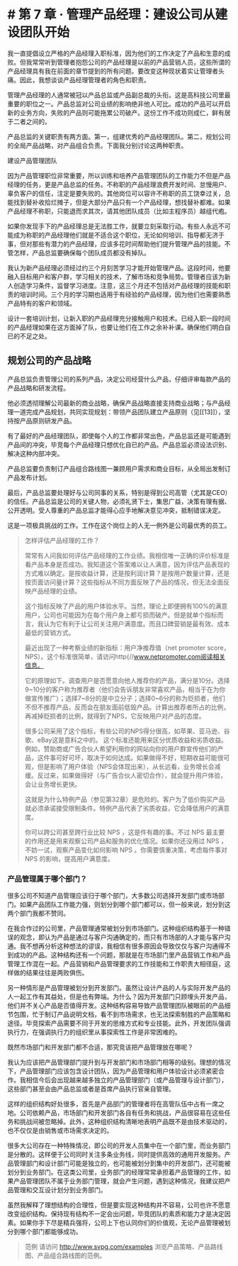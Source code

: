 # # 第 7 章 · 管理产品经理：建设公司从建设团队开始 

我一直提倡设立严格的产品经理入职标准，因为他们的工作决定了产品和生意的成败。但我常常听到管理者抱怨公司的产品经理是以前的产品营销人员，这些所谓的产品经理具有我在前面的章节提到的所有问题。要改变这种现状着实让管理者头痛。因此，我想谈谈产品经理管理者的角色和职责。

管理产品经理的人通常被冠以产品总监或产品副总裁的头衔。这是高科技公司里最重要的职位之一。产品总监对公司业绩的影响绝非他人可比。成功的产品可以开启新的业务方向，失败的产品则可能拖累公司破产。这份工作不成功则成仁，鲜有居于二者之间的。

产品总监的关键职责有两方面。第一，组建优秀的产品经理团队。第二，规划公司的全局产品战略，对产品组合负责。下面我分别讨论这两种职责。

建设产品管理团队

因为产品管理职位非常重要，所以训练和培养产品管理团队的工作能力不但是产品经理的任务，更是产品总监的任务。不称职的产品经理浪费开发时间、怠慢用户、辜负客户的信任，注定是要失败的。其他岗位可以容许不称职的员工饶幸过关，总能找到替补收拾烂摊子，但是大部分产品只有一个产品经理，想找替补都难。如果产品经理不称职，只能退而求其次，请其他团队成员（比如主程序员）越组代疱。

如果你发现手下的产品经理总是无法胜工作，就要立刻采取行动。有些人永远不可能成为称职的产品经理他们就是不适合这个职位，无论如何培训、指导都无济于事，但对那些有潜力的产品经理，应该多花时间帮助他们提升管理产品的技能。不管怎样，产品总监要确保每个团队成员都没有掉队。

我认为新产品经理必须经过约三个月刻苦学习才能开始管理产品。这段时间，他要融入目标用户和客户群，学习相关的技术，了解市场和竞争局势。管理者应该为新人创造学习条件，监督学习进度。注意，这三个月还不包括对产品经理的技能和职责的培训时间。三个月的学习期也适用于有经验的产品经理，因为他们也需要熟悉产品特有的客户和领域。

设计一套培训计划，让新入职的产品经理充分接触用户和技术。已经入职一段时间的产品经理如果在这方面掉了队，也要让他们在工作之余补补课。确保他们明白自已的不足之处。






## 规划公司的产品战略

产品总监负责管理公司的系列产品，决定公司经营什么产品，仔细评审每款产品的产品战略和研发流程。

他必须透彻理解公司最新的商业战略，确保产品战略直接支持商业战略；与产品经理一道完成产品规划，共同实现规划：带领产品团队建立产品原则（见[[13]]），坚持按产品原则研发产品。

有了最好的产品经理团队，即使每个人的工作都非常出色，产品总监还是可能遇到产品间的冲突，毕竞每个产品经理只想优化自已的产品。产品总监必须设法识别、解决这种内部冲突。

产品总监要负责制订产品组合路线图一兼顾用户需求和商业目标，从全局出发制订产品发布计划。

最后，产品总监要处理好与公司同事的关系，特别是得到公司高管（尤其是CEO）的信任。产品总监是公司的关键人物，必须礼贤下士，集思广益，决策有理有据、公开透明。受人尊重的产品总监才能得心应手地解决意见冲突，抵制错误决定。

这是一项极具挑战的工作。工作在这个岗位上的人无一例外是公司最优秀的员工。





>怎样评估产品经理的工作？
>
>常常有人问我如何评估产品经理的工作业绩。我相信唯一正确的评价标准是看产品本身是否成功。我知道这个答案难以让人满意，因为评估产品表现的方式难以确定。是按收益计算，还是按利润计算？是按用户数量计算，还是按页面访问量计算？这些指标从不同方面反映了产品的情况，但无法全面反映产品经理的业绩。
>
>这个指标反映了产品的用户体验水平。当然，理论上即便拥有100%的满意用户，公司也可能因为在每个用户身上都亏损而破产。但是就单个指标而言，我认为它有利于让公司关注用户满意度。而且口碑营销是最有效、成本最低的营销方式。
>
>最近出现了一种考察业绩的新指标：用户净推荐值（net promoter score，NPS）。这个标准很简单，请访问http{//www.netpromoter.com阅读相关信息。
>
>它的原理如下。调查用户是否愿意向他人推荐你的产品，满分是10分。选择9~10分的客户称为推荐者（他们会告诉朋友非常喜欢产品，相当于在为你做宣传推广）；选择7~8分的是中立分子；选择0~6分的称为贬损者，他们不但不推荐产品，反而会在朋友面前低毁产品。计算出推荐者所占的比例，再减掉贬损者的比例，就得到了NPS，它反映用户对产品的态度。
>
>很多公司采用了这个指标，有些公司的NPS得分很高，如苹果、亚马逊、谷歌、eBay这是意料之中的。
>这个标准还能用来区分优质收益和劣质收益。例如，赞助商或广告合伙人希望利用你的网站向你的用户群宣传他们的产品，这件事可好可坏，取决于如何达成。如果做得不好，短期收益可能很可观，但是影响了用户体验（NPS会体现出来），从长远看，业务增长会减缓。反过来，如果做得好（与广告合伙人密切合作），就会提升用户体验，会让业务增长更快。
>
>这就是为什么特例产品（参见第32章）是危险的。客户为了低价购买产品就必须承诺接受限制条件。特例产品代表了劣质收益，它会降低用户的满意度。
>
>你可以跨公司甚至跨行业比较 NPS ，这是件有趣的事。不过 NPS 最主要的作用还是用来观察公司产品和服务的优化情况。如果你还没用过 NPS ，不妨一试，观察产品变化如何影响 NPS 。你需要慎重决策，考虑每件事对 NPS 的影响，提高用户满意度。

### 产品管理属于哪个部门？

很多公司不知道产品管理应该归于哪个部门，大多数公司选择开发部门或市场部门。如果产品团队工作能力强，则划分到哪个部门都可以，但一般来说，划分到这两个部门我都不赞同。

在我合作过的公司里，产品管理通常被划分到市场部门。这种组织结构基于一种错误的观念，即认为产品是通过与客户沟通确定的，而只有市场部的人才能与客户沟通。我不想再分析这种想法的谬误，我相信有很多原因会导致仅仅与客户沟通得不到成功的产品。这种结构还有一个问题，那就是在市场部门里产品营销工作和产品管理工作混在一起。产品营销和产品管理要求的工作技能和工作职责大相径庭，这样做的结果往往是两败俱伤。

另一种情形是产品管理被划分到开发部门。虽然让设计产品的人与实际开发产品的人一起工作有其益处，但是也有弊端。为什么？因为开发部门只顾埋头开发产品，他们并不关心产品是否值得开发。这种结构容易导致产品管理团队被眼前的产品细节包围，忙于制订产品说明文档，看不到市场需求，也无法探索制胜的产品策略和途径。毕竞探索产品需要不同于开发的思维方式和专业技能。此外，开发团队强调执行力，在强调执行力的组织里从事探索性工作是非常困难的。

既然市场部门和开发部门都不合适，那究竞该把产品管理放在哪呢？

我认为应该把产品管理部门提升到与开发部门和市场部门相等的级别。理想的情况下，产品管理部门应该包含设计团队，因为产品管理和用户体验设计必须紧密合作。我相信今后会出现越来越多独立的产品管理部门（或产品管理与设计部门），这些部门甚至会由产品总监或者是首席产品执行官亲自管理。

这样的组织结构好处很多，首先是产品部门的管理者将在高管队伍中占有一席之地。公司依赖产品，市场部门和开发部门各自有任务和挑战，产品很容易在这些任务和挑战间被忽略掉。此外，这种组织结构清晰地表明产品既不是由技术驱动的，也不仅仅是由销售或市场需求决定的。

很多大公司存在一种特殊情况，即公司的开发人员集中在一个部门里，而业务部门是分散的。这样便于公司同时关注多条业务线，同时提供高效的通用开发服务。产品管理部门和设计部门可能是独立的，也可能被划分到集中的开发部门，还可能被划分到业务部门。在这类公司里，业务部门的经理常常承担着产品管理的工作，如果产品管理团队不属于业务部门管理，就会产生问题，遇到这种情况，我建议把产品管理和交互设计划分到业务部门。

虽然我解释了理想结构的合理性，但是要实现这种结构并不容易，公司也许不愿意改变组织结构。保持现有结构不一定会出问题，毕竞团队的素质和能力才是决定因素。如果你手下尽是精兵强将，公司上下也认同你们的价值观，无论产品管理被划分到哪个部门都能够成功。

> 范例
> 请访问 http://www.svpg.com/examples 浏览产品策略、产品路线图、产品组合路线图的范例。